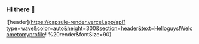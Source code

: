 ### Hi there 👋

![header](https://capsule-render.vercel.app/api?type=wave&color=auto&height=300&section=header&text=Helloguys!Welcometomyprofile! %20render&fontSize=90)


<!--
**gomshiki/gomshiki** is a ✨ _special_ ✨ repository because its `README.md` (this file) appears on your GitHub profile.

Here are some ideas to get you started:

- 🔭 I’m currently working on ...
- 🌱 I’m currently learning ...
- 👯 I’m looking to collaborate on ...
- 🤔 I’m looking for help with ...
- 💬 Ask me about ...
- 📫 How to reach me: ...
- 😄 Pronouns: ...
- ⚡ Fun fact: ...
-->

